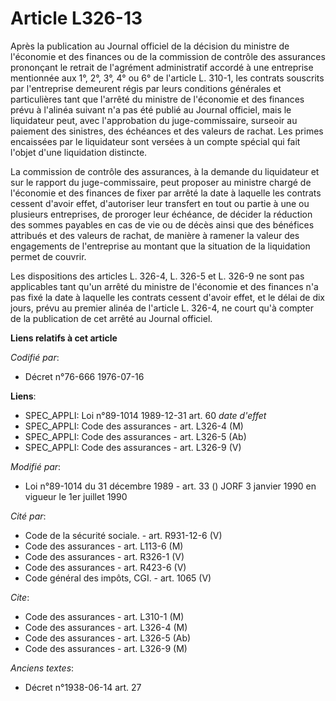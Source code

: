# Article L326-13

Après la publication au Journal officiel de la décision du ministre de l'économie et des finances ou de la commission de
contrôle des assurances prononçant le retrait de l'agrément administratif accordé à une entreprise mentionnée aux 1°, 2°, 3°,
4° ou 6° de l'article L. 310-1, les contrats souscrits par l'entreprise demeurent régis par leurs conditions générales et
particulières tant que l'arrêté du ministre de l'économie et des finances prévu à l'alinéa suivant n'a pas été publié au
Journal officiel, mais le liquidateur peut, avec l'approbation du juge-commissaire, surseoir au paiement des sinistres, des
échéances et des valeurs de rachat. Les primes encaissées par le liquidateur sont versées à un compte spécial qui fait
l'objet d'une liquidation distincte.

La commission de contrôle des assurances, à la demande du liquidateur et sur le rapport du juge-commissaire, peut proposer au
ministre chargé de l'économie et des finances de fixer par arrêté la date à laquelle les contrats cessent d'avoir effet,
d'autoriser leur transfert en tout ou partie à une ou plusieurs entreprises, de proroger leur échéance, de décider la
réduction des sommes payables en cas de vie ou de décès ainsi que des bénéfices attribués et des valeurs de rachat, de
manière à ramener la valeur des engagements de l'entreprise au montant que la situation de la liquidation permet de couvrir.

Les dispositions des articles L. 326-4, L. 326-5 et L. 326-9 ne sont pas applicables tant qu'un arrêté du ministre de
l'économie et des finances n'a pas fixé la date à laquelle les contrats cessent d'avoir effet, et le délai de dix jours,
prévu au premier alinéa de l'article L. 326-4, ne court qu'à compter de la publication de cet arrêté au Journal officiel.

**Liens relatifs à cet article**

_Codifié par_:

  - Décret n°76-666 1976-07-16

**Liens**:

  - SPEC_APPLI: Loi n°89-1014 1989-12-31 art. 60 *date d'effet*
  - SPEC_APPLI: Code des assurances - art. L326-4 (M)
  - SPEC_APPLI: Code des assurances - art. L326-5 (Ab)
  - SPEC_APPLI: Code des assurances - art. L326-9 (V)

_Modifié par_:

  - Loi n°89-1014 du 31 décembre 1989 - art. 33 () JORF 3 janvier 1990 en vigueur le 1er juillet 1990

_Cité par_:

  - Code de la sécurité sociale. - art. R931-12-6 (V)
  - Code des assurances - art. L113-6 (M)
  - Code des assurances - art. R326-1 (V)
  - Code des assurances - art. R423-6 (V)
  - Code général des impôts, CGI. - art. 1065 (V)

_Cite_:

  - Code des assurances - art. L310-1 (M)
  - Code des assurances - art. L326-4 (M)
  - Code des assurances - art. L326-5 (Ab)
  - Code des assurances - art. L326-9 (M)

_Anciens textes_:

  - Décret n°1938-06-14 art. 27
